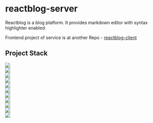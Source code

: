 # reactblog-server

Reactblog is a blog platform. It provides markdown editor with syntax highlighter enabled.


Frontend project of service is at another Repo - [reactblog-client](https://github.com/trevinomatt/reactblog-client)

## Project Stack
<div><img src="https://img.shields.io/badge/Node.js-91C640?style=flat-square&logo=node.js&logoColor=white"/></div>
<div><img src="https://img.shields.io/badge/TypeScript-3178C6?style=flat-square&logo=TypeScript&logoColor=white"/></div>
<div><img src="https://img.shields.io/badge/Apollo GraphQL-311C87?style=flat-square&logo=Apollo-GraphQL&logoColor=white"/></div>
<div><img src="https://img.shields.io/badge/PostgreSQL-336791?style=flat-square&logo=PostgreSQL&logoColor=white"/></div>
<div><img src="https://img.shields.io/badge/TypeORM-E83524?style=flat-square"/></div>
<div><img src="https://img.shields.io/badge/Redis-DC382D?style=flat-square&logo=Redis&logoColor=white"/></div>
<div><img src="https://img.shields.io/badge/ElasticSearch-005571?style=flat-square&logo=ElasticSearch&logoColor=white"/></div>
<div><img src="https://img.shields.io/badge/Koa-33333d?style=flat-square"/></div>
<div><img src="https://img.shields.io/badge/Serverless-FD5750?style=flat-square&logo=Serverless&logoColor=white"/></div>
<div><img src="https://img.shields.io/badge/Amazon AWS-232F3E?style=flat-square&logo=Amazon-AWS&logoColor=white"/></div>
<div><img src="https://img.shields.io/badge/Node.js-91C640?style=flat-square&logo=node.js&logoColor=white"/></div>
